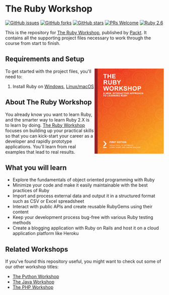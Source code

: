 # The Ruby Workshop
[![GitHub issues](https://img.shields.io/github/issues/TrainingByPackt/The-Ruby-Workshop.svg)](https://github.com/TrainingByPackt/The-Ruby-Workshop/issues)
[![GitHub forks](https://img.shields.io/github/forks/TrainingByPackt/The-Ruby-Workshop.svg)](https://github.com/TrainingByPackt/The-Ruby-Workshop/network)
[![GitHub stars](https://img.shields.io/github/stars/TrainingByPackt/The-Ruby-Workshop.svg)](https://github.com/TrainingByPackt/The-Ruby-Workshop/stargazers)
[![PRs Welcome](https://img.shields.io/badge/PRs-welcome-brightgreen.svg)](https://github.com/TrainingByPackt/The-Ruby-Workshop/pulls)
[![Ruby 2.6](https://img.shields.io/badge/Ruby-2.6-blue.svg)](https://rubyinstaller.org/)

This is the repository for [The Ruby Workshop](https://courses.packtpub.com/courses/ruby?utm_source=github&utm_medium=repository&utm_campaign=9781838642365&utm_term=Ruby&utm_content=The%20Ruby%20Workshop), published by [Packt](https://www.packtpub.com/?utm_source=github). It contains all the supporting project files necessary to work through the course from start to finish.

## Requirements and Setup
<a href="https://courses.packtpub.com/courses/ruby?utm_source=github&utm_medium=repository&utm_campaign=9781838642365&utm_term=Ruby&utm_content=The%20Ruby%20Workshop"><img src="https://github.com/PacktWorkshops/Workshop-Covers/blob/master/The%20Ruby%20Workshop.jpg" alt="The Ruby Workshop" height="270px" width="220px" align="right" this.target="_blank"></a>

To get started with the project files, you'll need to:
1. Install Ruby on [Windows](https://rubyinstaller.org/), [Linux/macOS](http://rvm.io/)

## About The Ruby Workshop
You already know you want to learn Ruby, and the smarter way to learn Ruby 2.X is to learn by doing. [The Ruby Workshop](https://courses.packtpub.com/courses/ruby?utm_source=github&utm_medium=repository&utm_campaign=9781838642365&utm_term=Ruby&utm_content=The%20Ruby%20Workshop) focuses on building up your practical skills so that you can kick-start your career as a developer and rapidly prototype applications. You'll learn from real examples that lead to real results.

## What you will learn
* Explore the fundamentals of object oriented programming with Ruby 
* Minimize your code and make it easily maintainable with the best practices of Ruby 
* Import and process external data and output it in a structured format such as CSV or Excel spreadsheet 
* Interact with public APIs and create reusable RubyGems using their content  
* Keep your development process bug-free with various Ruby testing methods 
* Create a blogging application with Ruby on Rails and host it on a cloud application platform like Heroku  

## Related Workshops
If you've found this repository useful, you might want to check out some of our other workshop titles:
* [The Python Workshop](https://courses.packtpub.com/courses/python?utm_source=github&utm_medium=repository&utm_campaign=9781839218859&utm_term=Python&utm_content=The%20Python%20Workshop)
* [The Java Workshop](https://courses.packtpub.com/courses/java?utm_source=github&utm_medium=repository&utm_campaign=9781838986698&utm_term=Java&utm_content=The%20Java%20Workshop)
* [The PHP Workshop](https://courses.packtpub.com/courses/php?utm_source=github&utm_medium=repository&utm_campaign=9781838648916&utm_term=PHP&utm_content=The%20PHP%20Workshop)

